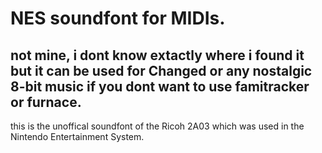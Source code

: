 # NES soundfont for MIDIs.
## not mine, i dont know extactly where i found it but it can be used for Changed or any nostalgic 8-bit music if you dont want to use famitracker or furnace.
this is the unoffical soundfont of the Ricoh 2A03 which was used in the Nintendo Entertainment System.
